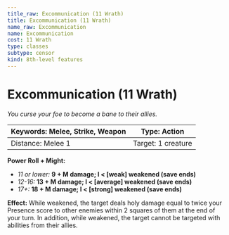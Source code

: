 ```yaml
---
title_raw: Excommunication (11 Wrath)
title: Excommunication (11 Wrath)
name_raw: Excommunication
name: Excommunication
cost: 11 Wrath
type: classes
subtype: censor
kind: 8th-level features
---
```


# Excommunication (11 Wrath)

*You curse your foe to become a bane to their allies.*

| Keywords: Melee, Strike, Weapon | Type: Action       |
| ------------------------------- | ------------------ |
| Distance: Melee 1               | Target: 1 creature |

**Power Roll + Might:**

- *11 or lower:* **9 + M damage; I \< \[weak\] weakened (save ends)**
- *12-16:* **13 + M damage; I \< \[average\] weakened (save ends)**
- *17+:* **18 + M damage; I \< \[strong\] weakened (save ends)**

**Effect:** While weakened, the target deals holy damage equal to twice your Presence score to other enemies within 2 squares of them at the end of your turn. In addition, while weakened, the target cannot be targeted with abilities from their allies.
